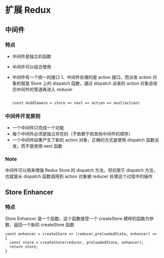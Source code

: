 # 扩展 Redux

## 中间件

### 特点

- 中间件是独立的函数

- 中间件可以组合使用

- 中间件有一个统一的接口
  1、中间件处理的是 action 接口，而派发 action 对象的就是 Store 上的 dispatch 函数，通过 dispatch 派发的 action 对象会经历中间件的管道再进入 reducer

  ```

  const middleware = store => next => action => next(action)

  ```

### 中间件开发原则

- 一个中间件只完成一个功能
- 每个中间件必须是独立存在的（不依赖于和其他中间件的顺序）
- 一个中间件如果产生了新的 action 对象，正确的方式是使用 dispatch 函数派发，而不是使用 next 函数

### Note

中间件可以用来增强 Redux Store 的 dispatch 方法，但仅限于 dispatch 方法，也就是从 dispatch 函数调用到 action 对象被 reducer 处理这个过程中的操作

## Store Enhancer

### 特点

Store Enhancer 是一个函数，这个函数接受一个 createStore 模样的函数为参数，返回一个新的 createStore 函数

```
const enhancer = createStore => (reducer,preloadedState, enhancer) => {
  const store = createStore(reducer, preloadedState, enhancer);
  return store;
}
```
